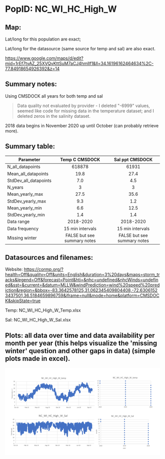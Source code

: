 # PopID: NC_WI_HC_High_W

## Map:

Lat/long for this population are exact; 

Lat/long for the datasource (same source for temp and sal) are also exact.

https://www.google.com/maps/d/edit?mid=1rEf7tvAZ_25XVQyKttSuM7aCJ4hmllf1&ll=34.16196162464634%2C-77.84918654926392&z=14

## Summary notes:

Using CMSDOCK all years for both temp and sal 

> Data quality not evaluated by provider - I deleted "-6999" values, seemed like code for missing data in the temperature dataset; and I deleted zeros in the salinity dataset.

2018 data begins in November
2020 up until October (can probably retrieve more).

## Summary table:

| Parameter             | Temp C CMSDOCK  | Sal ppt CMSDOCK |
| ----------------------| :-------------: | :-------------: |
| N_all_datapoints      |       618878    |       61931     |
| Mean_all_datapoints   |       19.8      |       27.4      |
| StdDev_all_datapoints |       7.0       |       4.5       |
| N_years               |        3        |        3        |
| Mean_yearly_max       |      27.5       |     35.6        |
| StdDev_yearly_max     |       9.3       |       1.2       |
| Mean_yearly_min       |        6.6      |       12.5      |
| StdDev_yearly_min     |       1.4       |       1.4       |
| Data range            |   2018-2020     |  2018-2020      |
| Data frequency        | 15 min intervals| 15 min intervals|
| Missing winter        |FALSE but see summary notes|FALSE but see summary notes|

## Datasources and filenames:

Website: https://cormp.org/?health=Off&quality=Off&units=English&duration=3%20days&maps=storm_tracks&legend=Off&forecast=Point&hti=&nhc=undefined&nhcWinds=undefined&sst=&current=&datum=MLLW&windPrediction=wind%20speed%20prediction&region=&bbox=-83.3642578125,31.062345409804408,-72.63061523437501,36.5184659896759&iframe=null&mode=home&platform=CMSDOCK&skipState=true

Temp: NC_WI_HC_High_W_Temp.xlsx

Sal: NC_WI_HC_High_W_Sal.xlsx

## Plots: all data over time and data availability per month per year (this helps visualize the 'missing winter' question and other gaps in data) (simple plots made in excel).

![NC_WI_HC_High_W_summary_plots](../img/NC_WI_HC_High_W_summary_plots.png)

